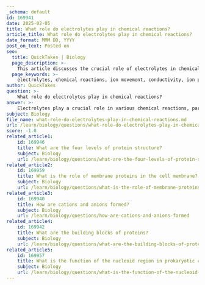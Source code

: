 ```yaml
---
_schema: default
id: 169941
date: 2025-02-05
title: What role do electrolytes play in chemical reactions?
article_title: What role do electrolytes play in chemical reactions?
date_format: MMM DD, YYYY
post_on_text: Posted on
seo:
  title: QuickTakes | Biology
  page_description: >-
    This article discusses the crucial role of electrolytes in chemical reactions, including their effects on conductivity, ion participation, energy transfer, reaction rates, and their importance in biological systems.
  page_keywords: >-
    electrolytes, chemical reactions, ion movement, conductivity, ion participation, energy transfer, reaction rates, biological importance
author: QuickTakes
question: >-
    What role do electrolytes play in chemical reactions?
answer: >-
    Electrolytes play a crucial role in various chemical reactions, particularly in solutions where they facilitate the movement of ions. Here are some key points regarding their role:\n\n1. **Conductivity**: Electrolytes are substances that, when dissolved in water, dissociate into ions, allowing the solution to conduct electricity. This property is essential for many chemical reactions, especially those that occur in aqueous environments. Strong electrolytes, such as strong acids and bases, fully dissociate into ions, while weak electrolytes only partially dissociate.\n\n2. **Ion Participation**: In chemical reactions, particularly in metathesis reactions, the cations and anions from different electrolytes can interact. When solutions of electrolytes are mixed, the ions may exchange partners, leading to the formation of new compounds or precipitates. This is a fundamental aspect of many chemical processes.\n\n3. **Energy Transfer**: In electrochemical cells, electrolytes facilitate the transfer of ions between electrodes, which is essential for maintaining charge balance during redox reactions. The movement of ions through the electrolyte allows for the generation of electric current, which is the basis for the operation of batteries and other energy storage devices.\n\n4. **Reaction Rates**: The concentration and type of electrolyte can significantly affect the rate of chemical reactions. For example, in processes like water electrolysis, the concentration of hydrogen ions (H+) and hydroxide ions (OH-) can influence the reaction rate. Similarly, the physical state of the electrolyte (liquid vs. solid) can impact ion mobility and, consequently, the speed of electrochemical reactions.\n\n5. **Biological Importance**: In biological systems, electrolytes such as sodium, potassium, calcium, and chloride ions are vital for various physiological processes, including nerve impulse transmission and muscle contraction. They help maintain osmotic balance and are involved in enzyme activity and metabolic pathways.\n\nIn summary, electrolytes are essential for facilitating ion movement, enabling chemical reactions, and influencing reaction rates in both chemical and biological contexts. Their ability to dissociate into charged particles makes them indispensable in a wide range of processes, from energy storage to physiological functions.
subject: Biology
file_name: what-role-do-electrolytes-play-in-chemical-reactions.md
url: /learn/biology/questions/what-role-do-electrolytes-play-in-chemical-reactions
score: -1.0
related_article1:
    id: 169946
    title: What are the four levels of protein structure?
    subject: Biology
    url: /learn/biology/questions/what-are-the-four-levels-of-protein-structure
related_article2:
    id: 169959
    title: What is the role of membrane proteins in the cell membrane?
    subject: Biology
    url: /learn/biology/questions/what-is-the-role-of-membrane-proteins-in-the-cell-membrane
related_article3:
    id: 169940
    title: How are cations and anions formed?
    subject: Biology
    url: /learn/biology/questions/how-are-cations-and-anions-formed
related_article4:
    id: 169942
    title: What are the building blocks of proteins?
    subject: Biology
    url: /learn/biology/questions/what-are-the-building-blocks-of-proteins
related_article5:
    id: 169957
    title: What is the function of the nucleoid region in prokaryotic cells?
    subject: Biology
    url: /learn/biology/questions/what-is-the-function-of-the-nucleoid-region-in-prokaryotic-cells
---
```


&nbsp;